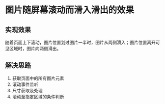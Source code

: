# 图片随屏幕滚动而滑入滑出的效果

## 实现效果
随着页面上下滚动，图片位置划过图片一半时，图片从两侧滑入；图片位置离开可见区域时，图片向两侧滑出。

## 解决思路
1. 获取页面中的所有图片元素
2. 滚动事件监听
3. 尺寸获取及处理
4. 滚动至指定区域的条件判断